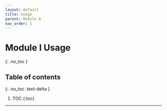 ```yaml
---
layout: default
title: Usage
parent: Module A
nav_order: 1
---
```


# Module I Usage
{: .no_toc }

## Table of contents
{: .no_toc .text-delta }

1. TOC
{:toc}

---